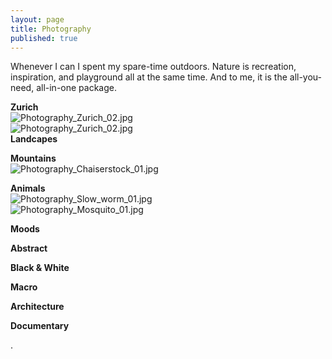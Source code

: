 ```yaml
---
layout: page
title: Photography
published: true
---
```


Whenever I can I spent my spare-time outdoors. Nature is recreation, inspiration, and playground all at the same time. And to me, it is the all-you-need, all-in-one package.


**Zurich**  
![Photography_Zurich_02.jpg]({{site.baseurl}}/img/Photography_Zurich_02.jpg)  
![Photography_Zurich_02.jpg]({{site.baseurl}}/img/Photography_Zurich_02.jpg)  
**Landcapes**



**Mountains**  
![Photography_Chaiserstock_01.jpg]({{site.baseurl}}/img/Photography_Chaiserstock_01.jpg)  

**Animals**  
![Photography_Slow_worm_01.jpg]({{site.baseurl}}/img/Photography_Slow_worm_01.jpg)   
![Photography_Mosquito_01.jpg]({{site.baseurl}}/img/Photography_Mosquito_01.jpg)  

**Moods**



**Abstract**



**Black & White**



**Macro**



**Architecture**



**Documentary**





.
